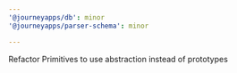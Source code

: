 ```yaml
---
'@journeyapps/db': minor
'@journeyapps/parser-schema': minor

---
```


Refactor Primitives to use abstraction instead of prototypes
